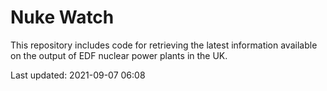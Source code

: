 # Nuke Watch

This repository includes code for retrieving the latest information available on the output of EDF nuclear power plants in the UK.

Last updated: 2021-09-07 06:08